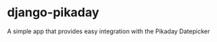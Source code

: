django-pikaday
==============

A simple app that provides easy integration with the Pikaday Datepicker
